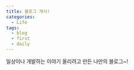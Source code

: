 ```yaml
---
title: 블로그 개시!
categories:
  - Life
tags: 
  - blog 
  - first 
  - daily
---
```


일상이나 개발하는 이야기 올리려고 만든 나만의 블로그~!
